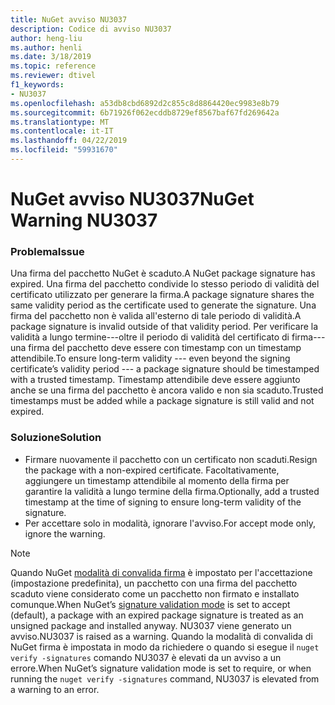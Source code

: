 ```yaml
---
title: NuGet avviso NU3037
description: Codice di avviso NU3037
author: heng-liu
ms.author: henli
ms.date: 3/18/2019
ms.topic: reference
ms.reviewer: dtivel
f1_keywords:
- NU3037
ms.openlocfilehash: a53db8cbd6892d2c855c8d8864420ec9983e8b79
ms.sourcegitcommit: 6b71926f062ecddb8729ef8567baf67fd269642a
ms.translationtype: MT
ms.contentlocale: it-IT
ms.lasthandoff: 04/22/2019
ms.locfileid: "59931670"
---
```

# <a name="nuget-warning-nu3037"></a><span data-ttu-id="e15b4-103">NuGet avviso NU3037</span><span class="sxs-lookup"><span data-stu-id="e15b4-103">NuGet Warning NU3037</span></span>

### <a name="issue"></a><span data-ttu-id="e15b4-104">Problema</span><span class="sxs-lookup"><span data-stu-id="e15b4-104">Issue</span></span>

<span data-ttu-id="e15b4-105">Una firma del pacchetto NuGet è scaduto.</span><span class="sxs-lookup"><span data-stu-id="e15b4-105">A NuGet package signature has expired.</span></span>
<span data-ttu-id="e15b4-106">Una firma del pacchetto condivide lo stesso periodo di validità del certificato utilizzato per generare la firma.</span><span class="sxs-lookup"><span data-stu-id="e15b4-106">A package signature shares the same validity period as the certificate used to generate the signature.</span></span> <span data-ttu-id="e15b4-107">Una firma del pacchetto non è valida all'esterno di tale periodo di validità.</span><span class="sxs-lookup"><span data-stu-id="e15b4-107">A package signature is invalid outside of that validity period.</span></span>
<span data-ttu-id="e15b4-108">Per verificare la validità a lungo termine---oltre il periodo di validità del certificato di firma---una firma del pacchetto deve essere con timestamp con un timestamp attendibile.</span><span class="sxs-lookup"><span data-stu-id="e15b4-108">To ensure long-term validity --- even beyond the signing certificate’s validity period --- a package signature should be timestamped with a trusted timestamp.</span></span> <span data-ttu-id="e15b4-109">Timestamp attendibile deve essere aggiunto anche se una firma del pacchetto è ancora valido e non sia scaduto.</span><span class="sxs-lookup"><span data-stu-id="e15b4-109">Trusted timestamps must be added while a package signature is still valid and not expired.</span></span>


### <a name="solution"></a><span data-ttu-id="e15b4-110">Soluzione</span><span class="sxs-lookup"><span data-stu-id="e15b4-110">Solution</span></span>

* <span data-ttu-id="e15b4-111">Firmare nuovamente il pacchetto con un certificato non scaduti.</span><span class="sxs-lookup"><span data-stu-id="e15b4-111">Resign the package with a non-expired certificate.</span></span> <span data-ttu-id="e15b4-112">Facoltativamente, aggiungere un timestamp attendibile al momento della firma per garantire la validità a lungo termine della firma.</span><span class="sxs-lookup"><span data-stu-id="e15b4-112">Optionally, add a trusted timestamp at the time of signing to ensure long-term validity of the signature.</span></span>
* <span data-ttu-id="e15b4-113">Per accettare solo in modalità, ignorare l'avviso.</span><span class="sxs-lookup"><span data-stu-id="e15b4-113">For accept mode only, ignore the warning.</span></span>

> [!Note]
> <span data-ttu-id="e15b4-114">Quando NuGet [modalità di convalida firma](https://docs.microsoft.com/en-us/nuget/consume-packages/installing-signed-packages#configure-package-signature-requirements) è impostato per l'accettazione (impostazione predefinita), un pacchetto con una firma del pacchetto scaduto viene considerato come un pacchetto non firmato e installato comunque.</span><span class="sxs-lookup"><span data-stu-id="e15b4-114">When NuGet’s [signature validation mode](https://docs.microsoft.com/en-us/nuget/consume-packages/installing-signed-packages#configure-package-signature-requirements) is set to accept (default), a package with an expired package signature is treated as an unsigned package and installed anyway.</span></span> <span data-ttu-id="e15b4-115">NU3037 viene generato un avviso.</span><span class="sxs-lookup"><span data-stu-id="e15b4-115">NU3037 is raised as a warning.</span></span> <span data-ttu-id="e15b4-116">Quando la modalità di convalida di NuGet firma è impostata in modo da richiedere o quando si esegue il `nuget verify -signatures` comando NU3037 è elevati da un avviso a un errore.</span><span class="sxs-lookup"><span data-stu-id="e15b4-116">When NuGet’s signature validation mode is set to require, or when running the `nuget verify -signatures` command, NU3037 is elevated from a warning to an error.</span></span> 